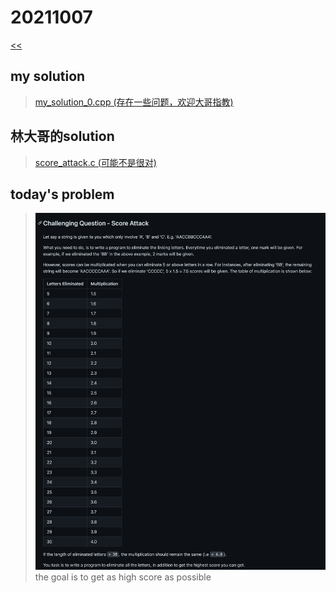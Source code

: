# 20211007

[<<](https://hkust-cpeg.github.io/)

## my solution

>[my_solution_0.cpp (存在一些问题，欢迎大哥指教)](https://github.com/HKUST-CPEG/HKUST-CPEG.github.io/blob/master/202110/20211007/my_solution_0.cpp)

## 林大哥的solution

>[score_attack.c (可能不是很对)](./score_attack.md)

## today's problem

>![img_0.jpg](./img_0.png)  
>the goal is to get as high score as possible
